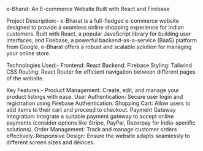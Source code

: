 e-Bharat: An E-commerce Website Built with React and Firebase

Project Description:-
e-Bharat is a full-fledged e-commerce website designed to provide a seamless online shopping experience for Indian customers. Built with React, a popular JavaScript library for building user interfaces, and Firebase, a powerful backend-as-a-service (BaaS) platform from Google, e-Bharat offers a robust and scalable solution for managing your online store.

Technologies Used:-
Frontend: React
Backend: Firebase
Styling: Tailwind CSS
Routing: React Router for efficient navigation between different pages of the website.

Key Features:-
Product Management: Create, edit, and manage your product listings with ease.
User Authentication: Secure user login and registration using Firebase Authentication.
Shopping Cart: Allow users to add items to their cart and proceed to checkout.
Payment Gateway Integration: Integrate a suitable payment gateway to accept online payments (consider options like Stripe, PayPal, Razorpay for India-specific solutions).
Order Management: Track and manage customer orders effectively.
Responsive Design: Ensure the website adapts seamlessly to different screen sizes and devices.
